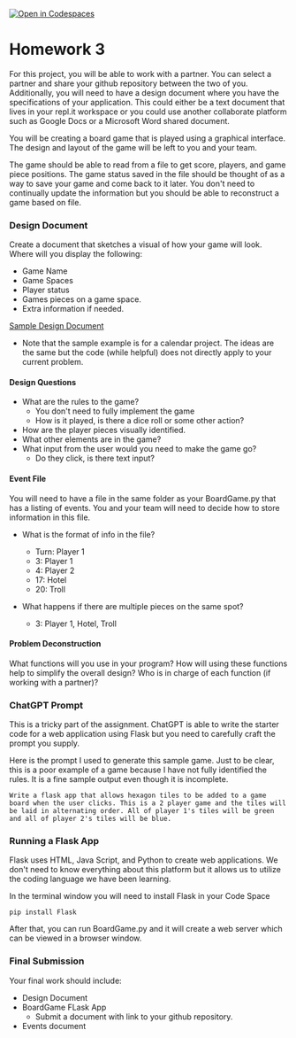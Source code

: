 [![Open in Codespaces](https://classroom.github.com/assets/launch-codespace-2972f46106e565e64193e422d61a12cf1da4916b45550586e14ef0a7c637dd04.svg)](https://classroom.github.com/open-in-codespaces?assignment_repo_id=19160558)
# Homework 3
For this project, you will be able to work with a partner. You can select a partner and share your github repository between the two of you. Additionally, you will need to have a design document where you have the specifications of your application. This could either be a text document that lives in your repl.it workspace or you could use another collaborate platform such as Google Docs or a Microsoft Word shared document.

You will be creating a board game that is played using a graphical interface. The design and layout of the game will be left to you and your team.

The game should be able to read from a file to get score, players, and game piece positions. The game status saved in the file should be thought of as a way to save your game and come back to it later. You don't need to continually update the information but you should be able to reconstruct a game based on file.

### Design Document
Create a document that sketches a visual of how your game will look. Where will you display the following:
- Game Name
- Game Spaces
- Player status
- Games pieces on a game space.
- Extra information if needed.

[Sample Design Document](https://docs.google.com/document/d/1xXQPjdLHRItnFXNEhXRUR7GD2Vof4vvSIap0wAtoHWM/edit?usp=sharing)
- Note that the sample example is for a calendar project. The ideas are the same but the code (while helpful) does not directly apply to your current problem.



#### Design Questions
- What are the rules to the game?
  - You don't need to fully implement the game
  - How is it played, is there a dice roll or some other action?
- How are the player pieces visually identified.
- What other elements are in the game?
- What input from the user would you need to make the game go?
  - Do they click, is there text input?

#### Event File
You will need to have a file in the same folder as your BoardGame.py that has a listing of events.
You and your team will need to decide how to store information in this file.
- What is the format of info in the file?
  - Turn: Player 1
  - 3: Player 1
  - 4: Player 2
  - 17: Hotel
  - 20: Troll

- What happens if there are multiple pieces on the same spot?
  - 3: Player 1, Hotel, Troll

#### Problem Deconstruction
What functions will you use in your program?
How will using these functions help to simplify the overall design?
Who is in charge of each function (if working with a partner)?

### ChatGPT Prompt
This is a tricky part of the assignment. ChatGPT is able to write the starter code for a web application using Flask but you need to carefully craft the prompt you supply.

Here is the prompt I used to generate this sample game. Just to be clear, this is a poor example of a game because I have not fully identified the rules. It is a fine sample output even though it is incomplete.

```
Write a flask app that allows hexagon tiles to be added to a game board when the user clicks. This is a 2 player game and the tiles will be laid in alternating order. All of player 1's tiles will be green and all of player 2's tiles will be blue.
```

### Running a Flask App
Flask uses HTML, Java Script, and Python to create web applications. We don't need to know everything about this platform but it allows us to utilize the coding language we have been learning.

In the terminal window you will need to install Flask in your Code Space

```
pip install Flask
```

After that, you can run BoardGame.py and it will create a web server which can be viewed in a browser window.


### Final Submission
Your final work should include:
- Design Document
- BoardGame FLask App
  - Submit a document with link to your github repository.
- Events document
